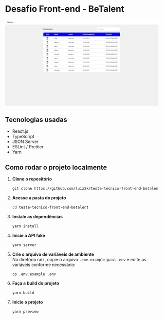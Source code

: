 # Desafio Front-end - BeTalent

![BeTalent Logo](./public/demo.png)

## Tecnologias usadas
- React.js
- TypeScript
- JSON Server
- ESLint / Prettier
- Yarn



## Como rodar o projeto localmente

1. **Clone o repositório** 
    ```bash
    git clone https://github.com/luiz2k/teste-tecnico-front-end-betalent
    ```

2. **Acesse a pasta do projeto**
    ```bash
    cd teste-tecnico-front-end-betalent
    ```

3. **Instale as dependências**
    ```bash
    yarn install
    ```

4. **Inicie a API fake**
    ```bash
    yarn server
    ```

5. **Crie o arquivo de variáveis de ambiente**  
No diretório raiz, copie o arquivo `.env.example` para `.env` e edite as variáveis conforme necessário:
    ```bash
    cp .env.example .env
    ```

6. **Faça a build do projeto**
    ```bash
    yarn build
    ```

7. **Inicie o projeto**
    ```bash
    yarn preview
    ```
